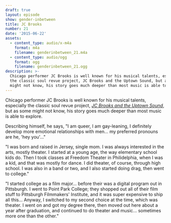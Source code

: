 ```yaml
---
draft: true
layout: episode
show: gender-inbetween
title: JC Brooks
number: 21
date: '2015-06-22'
assets:
  - content_type: audio/x-m4a
    format: m4a
    filename: genderinbetween_21.m4a
  - content_type: audio/ogg
    format: ogg
    filename: genderinbetween_21.ogg
description: >-
  Chicago performer JC Brooks is well known for his musical talents, especially
  the classic soul revue project, JC Brooks and the Uptown Sound, but as some
  might not know, his story goes much deeper than most music is able to explore.
---
```

Chicago performer JC Brooks is well known for his musical talents, especially the classic soul revue project, [*JC Brooks and the Uptown Sound*](http://jcbrooksandtheuptownsound.com), but as some might not know, his story goes much deeper than most music is able to explore.

Describing himself, he says, "I am queer, I am gay-leaning, I definitely develop more emotional relationships with men... my preferred pronouns are he, 'hey you'..."

"I was born and raised in Jersey, single mom. I was always interested in the arts, mostly theater. I started at a young age, the way elementary school kids do. Then I took classes at Freedom Theater in Philidelphia, when I was a kid, and that was mostly for dance. I did theater, of course, through high school. I was also in a band or two, and I also started doing drag, then went to college."

"I started college as a film major... before their was a digital program out in Pittsburgh. I went to Point Park College; they shopped out all of their film stuff to Pittsburgh Filmmakers' Institute, and it was super expensive to ship all this... Anyway, I switched to my second choice at the time, which was theater. I went on and got my degree there, then moved out here about a year after graduation, and continued to do theater and music... sometimes more one than the other."